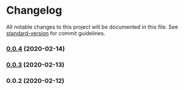 # Changelog

All notable changes to this project will be documented in this file. See [standard-version](https://github.com/conventional-changelog/standard-version) for commit guidelines.

### [0.0.4](https://github.com/CodersAKL/react-toolkit/compare/v0.0.2...v0.0.4) (2020-02-14)

### [0.0.3](https://github.com/CodersAKL/react-toolkit/compare/v0.0.2...v0.0.3) (2020-02-13)

### 0.0.2 (2020-02-12)
